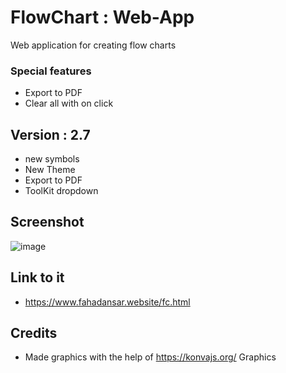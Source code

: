 # FlowChart : Web-App
Web application for creating flow charts

### Special features 
* Export to PDF
* Clear all with on click

## Version : 2.7
* new symbols
* New Theme
* Export to PDF
* ToolKit dropdown

## Screenshot
![image](https://user-images.githubusercontent.com/44476743/84562550-330a6000-ad23-11ea-84cc-dd8bc8e55ba9.png)


## Link to it
* https://www.fahadansar.website/fc.html


## Credits

* Made graphics with the help of https://konvajs.org/ Graphics
